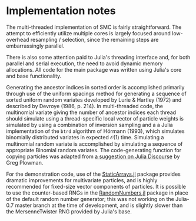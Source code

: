 # Implementation notes

The multi-threaded implementation of SMC is fairly straightforward. The attempt to efficiently utilize multiple cores is largely focused around low-overhead resampling / selection, since the remaining steps are embarrassingly parallel.

There is also some attention paid to Julia's threading interface and, for both parallel and serial execution, the need to avoid dynamic memory allocations. All code for the main package was written using Julia's core and base functionality.

Generating the ancestor indices in sorted order is accomplished primarily through use of the uniform spacings method for generating a sequence of sorted uniform random variates developed by Lurie & Hartley (1972) and described by Devroye (1986, p. 214). In multi-threaded code, the multinomial variate giving the number of ancestor indices each thread should simulate using a thread-specific local vector of particle weights is simulated by using a combination of inversion sampling and a a Julia implementation of the ```btrd``` algorithm of Hörmann (1993), which simulates binomially distributed variates in expected $\mathcal{O}(1)$ time. Simulating a multinomial random variate is accomplished by simulating a sequence of appropriate Binomial random variates. The code-generating function for copying particles was adapted from [a suggestion on Julia Discourse](https://discourse.julialang.org/t/how-to-copy-all-fields-without-changing-the-referece/945/5) by Greg Plowman.

For the demonstration code, use of the [StaticArrays.jl](https://github.com/JuliaArrays/StaticArrays.jl) package provides dramatic improvements for multivariate particles, and is highly recommended for fixed-size vector components of particles. It is possible to use the counter-based RNGs in the [RandomNumbers.jl](https://github.com/sunoru/RandomNumbers.jl) package in place of the default random number generator; this was not working on the Julia-0.7 master branch at the time of development, and is slightly slower than the MersenneTwister RNG provided by Julia's base.
